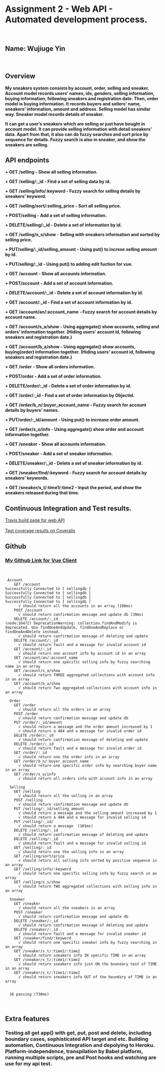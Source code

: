  # Assignment 2 - Web API - Automated development process.
<br>

## Name: Wujiuge Yin  ##
<br>

## Overview ##

**My sneakers system consists by account, order, selling and sneaker. Account model records users’ names, ids, genders, selling information, buying information, following sneakers and registration date. Then, order model is buying information. It records buyers and sellers’ name, sneakers’ information, amount and address. Selling model has similar way. Sneaker model records details of sneaker.**
<br>

**It can get a user’s sneakers which are selling or just have bought in account model. It can provide selling information with detail sneakers’ data. Apart from that, it also can do fuzzy searches and sort price by sequence for details. Fuzzy search is also in sneaker, and show the sneakers are selling.**
<br>

## API endpoints ##

**+ GET /selling - Show all selling information.**

**+ GET /selling/:_id - Find a set of selling data by id.**

**+ GET /selling/info/:keyword - Fuzzy search for selling details by sneakers’ keyword.**

**+ GET /selling/sort/:selling_price - Sort all selling price.**

**+ POST/selling - Add a set of selling information.**

**+ DELETE/selling/:_id - Delete a set of information by id.**

**+ GET /selling/s_s/show - Selling with sneakers information and sorted by selling price.**


**+ PUT/selling/:_id/selling_amount - Using put() to increse selling amount by id.**

**+ PUT/selling/:_id - Using put() to adding edit fuction for vue.**

**+ GET /account - Show all accounts information.**

**+ POST/account - Add a set of account information.**

**+ DELETE/account/:_id - Delete a set of account information by id.**

**+ GET /account/:_id - Find a set of account information by id.**

**+ GET /account/an/:account_name - Fuzzy search for account details by account name.**

**+ GET /account/s_a/show - Using aggregate() show accounts, selling and orders’ information together. (Hiding users’ account id, following sneakers and registration date.)**

**+ GET /account/b_a/show - Using aggregate() show accounts, buying(order) information together. (Hiding users’ account id, following sneakers and registration date.)**


**+ GET /order - Show all orders information.**

**+ POST/order - Add a set of order information.**

**+ DELETE/order/:_id - Delete a set of order information by id.**

**+ GET /order/:_id - Find a set of order information by Objectid.**

**+ GET /order/b_n/:buyer_account_name - Fuzzy search for account details by buyers’ names.**

**+ PUT/order/:_id/amount - Using put() to increase order amount.**

**+ GET /order/s_o/info - Using aggregate() show order and account information together.**

**+ GET /sneaker - Show all accounts information.**

**+ POST/sneaker - Add a set of sneaker information.**

**+ DELETE/sneaker/:_id - Delete a set of sneaker information by id.**

**+ GET /sneaker/find/:keyword - Fuzzy search for account details by sneakers’ keywords.**

**+ GET /sneaker/s_t/:time1/:time2  - Input the period, and show the sneakers released during that time.** 



## Continuous Integration and Test results.


[Travis build page for web API](https://travis-ci.org/a600233/VenineneakerAPITest)
<br><br>
[Test coverage results on Coveralls](https://coveralls.io/github/a600233/donationsAPI)
<br>

## Github

### [My Github Link for Vue Client](https://github.com/a600233/VeninesneakerVueTest)
<br>

```
 Account
    GET /account
Successfully Connected to [ sellingdb ]
Successfully Connected to [ sellingdb ]
Successfully Connected to [ sellingdb ]
Successfully Connected to [ sellingdb ]
      √ should return all the accounts in an array (100ms)
    POST /account
      √ should return confirmation message and update db (39ms)
    DELETE /account/:_id
(node:16472) DeprecationWarning: collection.findAndModify is deprecated. Use findOneAndUpdate, findOneAndReplace or findOneAndDelete instead.
      √ should return confirmation message of deleting and update
    DELETE /account/:_id
      √ should return fault and a message for invalid account id
    GET /account/:_id
      √ should return one account info by account id in an array
    GET /account/an/:account_name
      √ should return one specific selling info by fuzzy searching name in an array
    GET /account/s_a/show
      √ should return THREE aggregated collections with account info in an array
    GET /account/b_a/show
      √ should return Two aggregated collections with account info in an array

  Order
    GET /order
      √ should return all the orders in an array
    POST /order
      √ should return confirmation message and update db
    PUT /order/:_id/amount
      √ should return a message and the order amount increased by 1
      √ should return a 404 and a message for invalid order id
    DELETE /order/:_id
      √ should return confirmation message of deleting and update
    DELETE /order/:_id
      √ should return fault and a message for invalid order id
    GET /order/:_id
      √ should return one the order info in an array
    GET /order/b_n/:buyer_account_name
      √ should return one specific order info by searching buyer name in an array
    GET /order/s_o/info
      √ should return all orders info with account info in an array

  Selling
    GET /selling
      √ should return all the selling in an array
    POST /selling
      √ should return confirmation message and update db
    PUT /selling/:_id/selling_amount
      √ should return a message and the selling amount increased by 1
      √ should return a 404 and a message for invalid selling id
    PUT /selling/:_id/
      √ should return a message  (101ms)
    DELETE /selling/:_id
      √ should return confirmation message of deleting and update
    DELETE /selling/:_id
      √ should return fault and a message for invalid selling id
    GET /selling/:_id
      √ should return one the selling info in an array
    GET /selling/sort/price
      √ should return all selling info sorted by positive sequence in an array
    GET /selling/info/:keyword
      √ should return one specific selling info by fuzzy search in an array
    GET /selling/s_s/show
      √ should return TWO aggregated collections with selling info in an array

  Sneaker
    GET /sneaker
      √ should return all the sneakers in an array
    POST /sneaker
      √ should return confirmation message and update db
    DELETE /sneaker/:_id
      √ should return confirmation message of deleting and update
    DELETE /sneaker/:_id
      √ should return fault and a message for invalid sneaker id
    GET /sneaker/find/:keyword
      √ should return one specific sneaker info by fuzzy searching in an array
    GET /sneaker/s_t/:time1/:time2
      √ should return sneakers info IN specific TIME in an array
    GET /sneaker/s_t/:time1/:time2
      √ should return sneakers info just ON the boundary test of TIME in an array
    GET /sneaker/s_t/:time1/:time2
      √ should return sneakers info OUT of the boundary of TIME in an array


  36 passing (730ms)
```
<br>

## Extra features
### Testing all get app() with get, put, post and delete, including boundary cases, sophisticated API target and etc. Building automation, Continuous Integration and depolying to Heroku. Platform-independence, transpilation by Babel platform, running multiple scripts, pre and Post hooks and watching are use for my api test.
<br>
